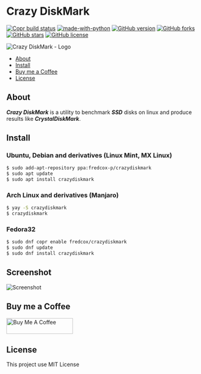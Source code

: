 # Crazy DiskMark

[![Copr build status](https://copr.fedorainfracloud.org/coprs/fredcox/crazydiskmark/package/crazydiskmark/status_image/last_build.png)](https://copr.fedorainfracloud.org/coprs/fredcox/crazydiskmark/package/crazydiskmark/)
[![made-with-python](https://img.shields.io/badge/Made%20with-Python-1f425f.svg)](https://www.python.org/)
[![GitHub version](https://badge.fury.io/gh/fredcox%2Fcrazydiskmark.svg)](https://badge.fury.io/gh/fredcox%2Fcrazydiskmark)
[![GitHub forks](https://img.shields.io/github/forks/fredcox/crazydiskmark)](https://github.com/fredcox/crazydiskmark/network)
[![GitHub stars](https://img.shields.io/github/stars/fredcox/crazydiskmark)](https://github.com/fredcox/crazydiskmark/stargazers)
[![GitHub license](https://img.shields.io/github/license/fredcox/crazydiskmark)](https://github.com/fredcox/crazydiskmark/blob/master/LICENSE)


![Crazy DiskMark - Logo](https://raw.githubusercontent.com/fredcox/crazydiskmark/master/crazydiskmark/images/logo.png)

* [About](#about)
* [Install](#install)
* [Buy me a Coffee](#buy-me-a-coffee)
* [License](#license)

## About

***Crazy DiskMark*** is a utility to benchmark ***SSD*** disks on linux and produce results like ***CrystalDiskMark***.

## Install

### Ubuntu, Debian and derivatives (Linux Mint, MX Linux)

```bash
$ sudo add-apt-repository ppa:fredcox-p/crazydiskmark
$ sudo apt update
$ sudo apt install crazydiskmark
```

### Arch Linux and derivatives (Manjaro)

```bash
$ yay -S crazydiskmark
$ crazydiskmark
```

### Fedora32

```bash
$ sudo dnf copr enable fredcox/crazydiskmark
$ sudo dnf update
$ sudo dnf install crazydiskmark
```

## Screenshot

![Screenshot](https://raw.githubusercontent.com/fredcox/crazydiskmark/master/crazydiskmark/images/shot.png)

## Buy me a Coffee

<a href="https://www.buymeacoffee.com/fredcox" target="_blank"><img src="https://cdn.buymeacoffee.com/buttons/default-orange.png" alt="Buy Me A Coffee" height="41" width="174"></a>


## License 

This project use MIT License
